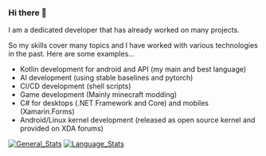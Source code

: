 ### Hi there 👋

I am a dedicated developer that has already worked on many projects.

So my skills cover many topics and I have worked with various technologies in the past. Here are some examples...

* Kotlin development for android and API (my main and best language)
* AI development (using stable baselines and pytorch)
* CI/CD development (shell scripts)
* Game development (Mainly minecraft modding)
* C# for desktops (.NET Framework and Core) and mobiles (Xamarin.Forms)
* Android/Linux kernel development (released as open source kernel and provided on XDA forums)
  
[![General_Stats](https://github-readme-stats.vercel.app/api?username=PrimoDev23&show_icons=true&theme=vue)](https://github.com/anuraghazra/github-readme-stats)
[![Language_Stats](https://github-readme-stats.vercel.app/api/top-langs/?username=PrimoDev23&layout=compact&theme=vue)](https://github.com/anuraghazra/github-readme-stats)

<!--
**PrimoDev23/PrimoDev23** is a ✨ _special_ ✨ repository because its `README.md` (this file) appears on your GitHub profile.

Here are some ideas to get you started:

- 🔭 I’m currently working on ...
- 🌱 I’m currently learning ...
- 👯 I’m looking to collaborate on ...
- 🤔 I’m looking for help with ...
- 💬 Ask me about ...
- 📫 How to reach me: ...
- 😄 Pronouns: ...
- ⚡ Fun fact: ...
-->
